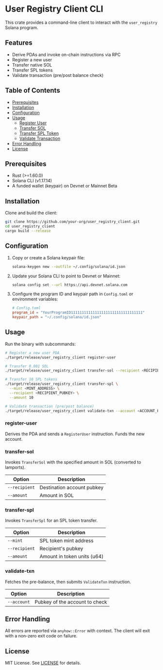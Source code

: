 # User Registry Client CLI

This crate provides a command-line client to interact with the `user_registry` Solana program.

## Features

- Derive PDAs and invoke on-chain instructions via RPC
- Register a new user
- Transfer native SOL
- Transfer SPL tokens
- Validate transaction (pre/post balance check)

## Table of Contents

- [Prerequisites](#prerequisites)
- [Installation](#installation)
- [Configuration](#configuration)
- [Usage](#usage)
  - [Register User](#register-user)
  - [Transfer SOL](#transfer-sol)
  - [Transfer SPL Token](#transfer-spl-token)
  - [Validate Transaction](#validate-transaction)
- [Error Handling](#error-handling)
- [License](#license)

## Prerequisites

- Rust (>=1.60.0)
- Solana CLI (v1.17.14)
- A funded wallet (keypair) on Devnet or Mainnet Beta

## Installation

Clone and build the client:
```bash
git clone https://github.com/your-org/user_registry_client.git
cd user_registry_client
cargo build --release
```

## Configuration

1. Copy or create a Solana keypair file:
   ```bash
   solana-keygen new --outfile ~/.config/solana/id.json
   ```
2. Update your Solana CLI to point to Devnet or Mainnet:
   ```bash
   solana config set --url https://api.devnet.solana.com
   ```
3. Configure the program ID and keypair path in `Config.toml` or environment variables:
   ```toml
   # Config.toml
   program_id = "YourProgramID111111111111111111111111111111111"
   keypair_path = "~/.config/solana/id.json"
   ```

## Usage

Run the binary with subcommands:

```bash
# Register a new user PDA
./target/release/user_registry_client register-user

# Transfer 0.001 SOL 
./target/release/user_registry_client transfer-sol --recipient <RECIPIENT_PUBKEY> --amount 0.001

# Transfer 10 SPL tokens
./target/release/user_registry_client transfer-spl \
  --mint <MINT_ADDRESS> \
  --recipient <RECIPIENT_PUBKEY> \
  --amount 10

# Validate transaction (pre/post balance)
./target/release/user_registry_client validate-txn --account <ACCOUNT_PUBKEY>
```

### register-user
Derives the PDA and sends a `RegisterUser` instruction. Funds the new account.

### transfer-sol
Invokes `TransferSol` with the specified amount in SOL (converted to lamports).

| Option        | Description                  |
| ------------- | ---------------------------- |
| `--recipient` | Destination account pubkey   |
| `--amount`    | Amount in SOL                |

### transfer-spl
Invokes `TransferSpl` for an SPL token transfer.

| Option         | Description                   |
| -------------- | ----------------------------- |
| `--mint`       | SPL token mint address        |
| `--recipient`  | Recipient's pubkey            |
| `--amount`     | Amount in token units (u64)   |

### validate-txn
Fetches the pre-balance, then submits `ValidateTxn` instruction.

| Option      | Description                    |
| ----------- | ------------------------------ |
| `--account` | Pubkey of the account to check |

## Error Handling

All errors are reported via `anyhow::Error` with context. The client will exit with a non-zero exit code on failure.

## License

MIT License. See [LICENSE](../LICENSE) for details.
